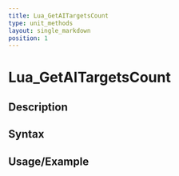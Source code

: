 ```yaml
---
title: Lua_GetAITargetsCount
type: unit_methods
layout: single_markdown
position: 1
---
```


# Lua_GetAITargetsCount

## Description

## Syntax

## Usage/Example



